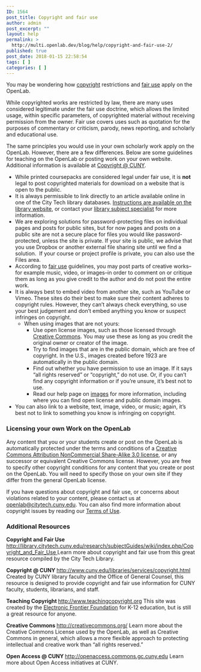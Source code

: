 ```yaml
---
ID: 1564
post_title: Copyright and fair use
author: admin
post_excerpt: ""
layout: help
permalink: >
  http://multi.openlab.dev/blog/help/copyright-and-fair-use-2/
published: true
post_date: 2018-01-15 22:58:54
tags: [ ]
categories: [ ]
---
```

You may be wondering how <a href="http://library.citytech.cuny.edu/research/subjectGuides/wiki/index.php/Copyright_and_Fair_Use">copyright</a> restrictions and <a href="http://library.citytech.cuny.edu/research/subjectGuides/wiki/index.php/Copyright_and_Fair_Use">fair use</a> apply on the OpenLab.

While copyrighted works are restricted by law, there are many uses considered legitimate under the fair use doctrine, which allows the limited usage, within specific parameters, of copyrighted material without receiving permission from the owner. Fair use covers uses such as quotation for the purposes of commentary or criticism, parody, news reporting, and scholarly and educational use.

The same principles you would use in your own scholarly work apply on the OpenLab. However, there are a few differences. Below are some guidelines for teaching on the OpenLab or posting work on your own website. Additional information is available at <a href="http://www.cuny.edu/libraries/services/copyright.html">Copyright @ CUNY</a>.
<ul>
 	<li>While printed coursepacks are considered legal under fair use, it is <b>not </b>legal to post copyrighted materials for download on a website that is open to the public.</li>
 	<li>It is always permissible to link directly to an article available online in one of the City Tech library databases. <a href="http://cityte.ch/durable">Instructions are available on the library website</a>, or contact your <a href="http://library.citytech.cuny.edu/instruction/subjectSpecialists.php">library subject specialist</a> for more information.</li>
 	<li>We are exploring solutions for password-protecting files on individual pages and posts for public sites, but for now pages and posts on a public site are not a secure place for files you would like password-protected, unless the site is private. If your site is public, we advise that you use Dropbox or another external file sharing site until we find a solution.  If your course or project profile is private, you can also use the Files area.</li>
 	<li>According to <a href="http://www.teachingcopyright.org/handout/fair-use-faq">fair use</a> guidelines, you may post parts of creative works–for example music, video, or images–in order to comment on or critique them as long as you give credit to the author and do not post the entire work.</li>
 	<li>It is always best to embed video from another site, such as YouTube or Vimeo. These sites do their best to make sure their content adheres to copyright rules. However, they can’t always check everything, so use your best judgement and don’t embed anything you know or suspect infringes on copyright.
<ul>
 	<li>When using images that are not yours:
<ul>
 	<li>Use open license images, such as those licensed through <a href="http://creativecommons.org/licenses/">Creative Commons</a>. You may use these as long as you credit the original owner or creator of the image.</li>
 	<li>Try to find images that are in the public domain, which are free of copyright. In the U.S., images created before 1923 are automatically in the public domain.</li>
 	<li>Find out whether you have permission to use an image. If it says “all rights reserved” or “copyright,” do not use. Or, if you can’t find any copyright information or if you’re unsure, it’s best not to use.</li>
 	<li>Read our help page on <a href="https://multi.openlab.dev/blog/help/following-copyright-guidelines-for-images/">images</a> for more information, including where you can find open license and public domain images.</li>
</ul>
</li>
</ul>
</li>
 	<li>You can also link to a website, text, image, video, or music; again, it’s best not to link to something you know is infringing on copyright.</li>
</ul>
<h3><b>Licensing your own Work on the OpenLab</b></h3>
Any content that you or your students create or post on the OpenLab is automatically protected under the terms and conditions of a <a href="http://creativecommons.org/licenses/by-nc-sa/3.0/">Creative Commons Attribution NonCommercial Share-Alike 3.0 license</a>, or any successor or equivalent Creative Commons license. However, you are free to specify other copyright conditions for any content that you create or post on the OpenLab. You will need to specify those on your own site if they differ from the general OpenLab license.

If you have questions about copyright and fair use, or concerns about violations related to your content, please contact us at openlab@citytech.cuny.edu. You can also find more information about copyright issues by reading our <a href="https://multi.openlab.dev/about/terms-of-service/">Terms of Use</a>.
<h3><b>Additional Resources</b></h3>
<b>Copyright and Fair Use
</b><a href="http://library.citytech.cuny.edu/research/subjectGuides/wiki/index.php/Copyright_and_Fair_Use">http://library.citytech.cuny.edu/research/subjectGuides/wiki/index.php/Copyright_and_Fair_Use
</a>Learn more about copyright and fair use from this great resource compiled by the City Tech Library.

<b>Copyright @ CUNY
</b><a href="http://www.cuny.edu/libraries/services/copyright.html">http://www.cuny.edu/libraries/services/copyright.html
</a>Created by CUNY library faculty and the Office of General Counsel, this resource is designed to provide copyright and fair use information for CUNY faculty, students, librarians, and staff.

<b>Teaching Copyright
</b><a href="http://www.teachingcopyright.org/">http://www.teachingcopyright.org
</a>This site was created by the <a href="https://www.eff.org/">Electronic Frontier Foundation</a> for K-12 education, but is still a great resource for anyone.

<b>Creative Commons
</b><a href="http://creativecommons.org/">http://creativecommons.org/
</a>Learn more about the Creative Commons License used by the OpenLab, as well as Creative Commons in general, which allows a more flexible approach to protecting intellectual and creative work than “all rights reserved.”

<b>Open Access @ CUNY
</b><a href="http://openaccess.commons.gc.cuny.edu">http://openaccess.commons.gc.cuny.edu
</a>Learn more about Open Access initiatives at CUNY.